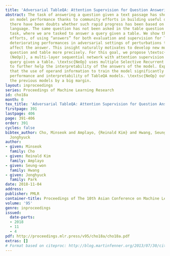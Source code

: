 ```yaml
---
title: 'Adversarial TableQA: Attention Supervision for Question Answering on Tables'
abstract: The task of answering a question given a text passage has shown great developments
  on model performance thanks to community efforts in building useful datasets. Recently,
  there have been doubts whether such rapid progress has been based on truly understanding
  language. The same question has not been asked in the table question answering (TableQA)
  task, where we are tasked to answer a query given a table. We show that existing
  efforts, of using “answers” for both evaluation and supervision for TableQA, show
  deteriorating performances in adversarial settings of perturbations that do not
  affect the answer. This insight naturally motivates to develop new models that understand
  question and table more precisely. For this goal, we propose \textsc{Neural Operator
  (NeOp)}, a multi-layer sequential network with attention supervision to answer the
  query given a table. \textsc{NeOp} uses multiple Selective Recurrent Units (SelRUs)
  to further help the interpretability of the answers of the model. Experiments show
  that the use of operand information to train the model significantly improves the
  performance and interpretability of TableQA models. \textsc{NeOp} outperforms all
  the previous models by a big margin.
layout: inproceedings
series: Proceedings of Machine Learning Research
id: cho18a
month: 0
tex_title: 'Adversarial TableQA: Attention Supervision for Question Answering on Tables'
firstpage: 391
lastpage: 406
page: 391-406
order: 391
cycles: false
bibtex_author: Cho, Minseok and Amplayo, {Reinald Kim} and Hwang, Seung-won and Park,
  Jonghyuck
author:
- given: Minseok
  family: Cho
- given: Reinald Kim
  family: Amplayo
- given: Seung-won
  family: Hwang
- given: Jonghyuck
  family: Park
date: 2018-11-04
address: 
publisher: PMLR
container-title: Proceedings of The 10th Asian Conference on Machine Learning
volume: '95'
genre: inproceedings
issued:
  date-parts:
  - 2018
  - 11
  - 4
pdf: http://proceedings.mlr.press/v95/cho18a/cho18a.pdf
extras: []
# Format based on citeproc: http://blog.martinfenner.org/2013/07/30/citeproc-yaml-for-bibliographies/
---
```


